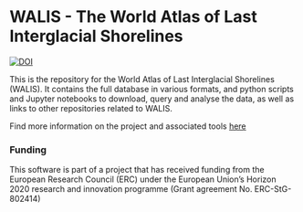 # WALIS - The World Atlas of Last Interglacial Shorelines

[![DOI](https://zenodo.org/badge/DOI/10.5281/zenodo.5979520.svg)](https://doi.org/10.5281/zenodo.5979520)

This is the repository for the World Atlas of Last Interglacial Shorelines (WALIS). It contains the full database in various formats, and python scripts and Jupyter notebooks to download, query and analyse the data, as well as links to other repositories related to WALIS. 

Find more information on the project and associated tools [here](https://alerovere.github.io/WALIS/)

### Funding
This software is part of a project that has received funding from the European Research Council (ERC) under the European Union’s Horizon 2020 research and innovation programme (Grant agreement No. ERC-StG-802414)
